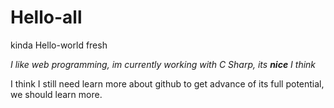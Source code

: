 # Hello-all
kinda Hello-world
fresh

*I like web programming, im currently working with C Sharp, its **nice** I think*

I think I still need learn more about github to get advance of its full potential, we should learn more.
